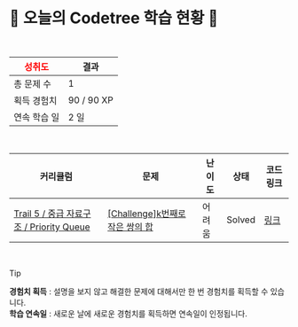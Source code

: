 # 🌲 오늘의 Codetree 학습 현황 🌲

<br />

| <span style="color:red;display:block;text-align:center;"> **성취도**</span> | 결과 |
|---|---|
| 총 문제 수 | 1 |
| 획득 경험치 | 90 / 90 XP |
| 연속 학습 일 | 2 일 |

<br />

|커리큘럼|문제|난이도|상태|코드 링크|
|---|---|---|---|---|
|[Trail 5 / 중급 자료구조 / Priority Queue](https://www.codetree.ai/trail-info/intermediate-mid/)|[[Challenge]k번째로 작은 쌍의 합](https://www.codetree.ai/trails/complete/curated-cards/challenge-sum-of-kth-smallest-pair/)|어려움|Solved|[링크](https://github.com/alphagyuu/Codetree_study/blob/main/250926/K%EB%B2%88%EC%A7%B8%EB%A1%9C%20%EC%9E%91%EC%9D%80%20%EC%8C%8D%EC%9D%98%20%ED%95%A9/sum-of-kth-smallest-pair.py)|


<br />

> [!TIP]
> **경험치 획득** : 설명을 보지 않고 해결한 문제에 대해서만 한 번 경험치를 획득할 수 있습니다.  
> **학습 연속일** : 새로운 날에 새로운 경험치를 획득하면 연속일이 인정됩니다.

